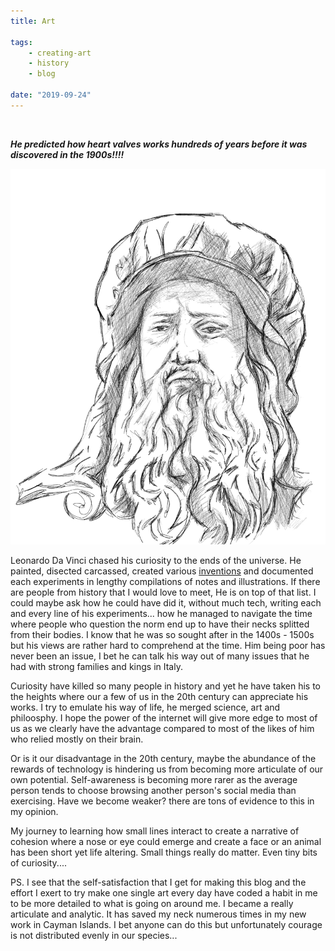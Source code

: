 ```yaml
---
title: Art

tags:
    - creating-art
    - history
    - blog

date: "2019-09-24"
---
```

<br/>

***He predicted how heart valves works hundreds of years before it was discovered in the 1900s!!!!*** 

![davinci](davinci1.jpg) 

Leonardo Da Vinci chased his curiosity to the ends of the universe. He painted, disected carcassed, created various [inventions](http://www.da-vinci-inventions.com/davinci-inventions.aspx) and documented each experiments in lengthy compilations of notes and illustrations. If there are people from history that I would love to meet, He is on top of that list. I could maybe ask how he could have did it, without much tech, writing each and every line of his experiments... how he managed to navigate the time where people who question the norm end up to have their necks splitted from their bodies. I know that he was so sought after in the 1400s - 1500s but his views are rather hard to comprehend at the time. Him being poor has never been an issue, I bet he can talk his way out of many issues that he had with strong families and kings in Italy.

Curiosity have killed so many people in history and yet he have taken his to the heights where our a few of us in the 20th century can appreciate his works. I try to emulate his way of life, he merged science, art and philoosphy. I hope the power of the internet will give more edge to most of us as we clearly have the advantage compared to most of the likes of him who relied mostly on their brain. 

Or is it our disadvantage in the 20th century, maybe the abundance of the rewards of technology is hindering us from becoming more articulate of our own potential. Self-awareness is becoming more rarer as the average person tends to choose browsing another person's social media than exercising. Have we become weaker? there are tons of evidence to this in my opinion.

My journey to learning how small lines interact to create a narrative of cohesion where a nose or eye could emerge and create a face or an animal has been short yet life altering. Small things really do matter. Even tiny bits of curiosity....  

PS. I see that the self-satisfaction that I get for making this blog and the effort I exert to try make one single art every day have coded a habit in me to be more detailed to what is going on around me. I became a really articulate and analytic. It has saved my neck numerous times in my new work in Cayman Islands. I bet anyone can do this but unfortunately courage is not distributed evenly in our species...